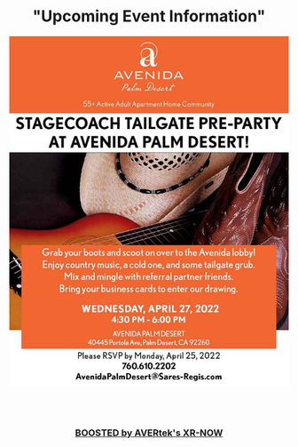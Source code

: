 <div align="center">
  
<h1><b> "Upcoming Event Information" </b></h1> <!-- Loads <model-viewer> for old browsers like IE11: -->

  <!-- <p align="center">
  <img src="images/APD-Blood-Drive-022322v2.jpg" width=750>
  </p>
  <br>
  <h2><b> "Important Event, Be Sure To RSVP" </b></h2>
  <br> -->
  <p align="center">
  <img src="images/APD-Stagecoach-042722.jpg" width=750>
  </p>
  <br><br>
<h3 style="text-align: center;" markdown="1"><a href="https://avertek.net/" onclick="getOutboundLink('https://avertek.net/'); return false;">BOOSTED by AVERtek's XR-NOW</a></h3> 
  <br><br>
</div>
